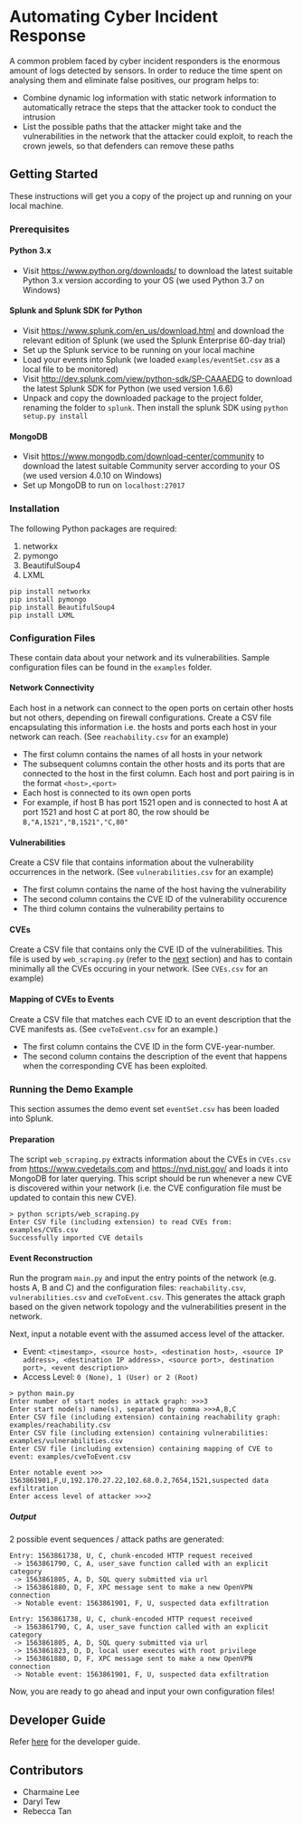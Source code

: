 # Automating Cyber Incident Response

A common problem faced by cyber incident responders is the enormous amount of logs detected by sensors. In order to reduce the time spent on analysing them and eliminate false positives, our program helps to:
* Combine dynamic log information with static network information to automatically retrace the steps that the attacker took to conduct the intrusion
* List the possible paths that the attacker might take and the vulnerabilities in the network that the attacker could exploit, to reach the crown jewels, so that defenders can remove these paths 

## Getting Started

These instructions will get you a copy of the project up and running on your local machine. 

### Prerequisites

#### Python 3.x

* Visit https://www.python.org/downloads/ to download the latest suitable Python 3.x version according to your OS (we used Python 3.7 on Windows)

#### Splunk and Splunk SDK for Python

* Visit https://www.splunk.com/en_us/download.html and download the relevant edition of Splunk (we used the Splunk Enterprise 60-day trial)
* Set up the Splunk service to be running on your local machine
* Load your events into Splunk (we loaded `examples/eventSet.csv` as a local file to be monitored)
* Visit http://dev.splunk.com/view/python-sdk/SP-CAAAEDG to download the latest Splunk SDK for Python (we used version 1.6.6)
* Unpack and copy the downloaded package to the project folder, renaming the folder to `splunk`. Then install the splunk SDK using `python setup.py install`

#### MongoDB

* Visit https://www.mongodb.com/download-center/community to download the latest suitable Community server according to your OS (we used version 4.0.10 on Windows) 
* Set up MongoDB to run on `localhost:27017`

### Installation

The following Python packages are required:
1. networkx
2. pymongo
3. BeautifulSoup4
4. LXML
```
pip install networkx
pip install pymongo
pip install BeautifulSoup4
pip install LXML
```

### Configuration Files

These  contain data about your network and its vulnerabilities. Sample configuration files can be found in the `examples` folder.

#### Network Connectivity

Each host in a network can connect to the open ports on certain other hosts but not others, depending on firewall configurations. Create a CSV file encapsulating this information i.e. the hosts and ports each host in your network can reach. (See `reachability.csv` for an example)

* The first column contains the names of all hosts in your network
* The subsequent columns contain the other hosts and its ports that are connected to the host in the first column. Each host and port pairing is in the format `<host>,<port>`
* Each host is connected to its own open ports
* For example, if host B has port 1521 open and is connected to host A at port 1521 and host C at port 80, the row should be `B,"A,1521","B,1521","C,80"`

#### Vulnerabilities

Create a CSV file that contains information about the vulnerability occurrences in the network. (See `vulnerabilities.csv` for an example)
* The first column contains the name of the host having the vulnerability
* The second column contains the CVE ID of the vulnerability occurence
* The third column contains the vulnerability pertains to

#### CVEs
Create a CSV file that contains only the CVE ID of the vulnerabilities. This file is used by `web_scraping.py` (refer to the [next](#Running-the-Demo-Example) section) and has to contain minimally all the CVEs occuring in your network. (See `CVEs.csv` for an example)

#### Mapping of CVEs to Events

Create a CSV file that matches each CVE ID to an event description that the CVE manifests as. (See `cveToEvent.csv` for an example.)

* The first column contains the CVE ID in the form CVE-year-number.
* The second column contains the description of the event that happens when the corresponding CVE has been exploited.

### Running the Demo Example

This section assumes the demo event set `eventSet.csv` has been loaded into Splunk.

#### Preparation

The script `web_scraping.py` extracts information about the CVEs in `CVEs.csv` from https://www.cvedetails.com and https://nvd.nist.gov/ and loads it into MongoDB for later querying. This script should be run whenever a new CVE is discovered within your network (i.e. the CVE configuration file must be updated to contain this new CVE).

```
> python scripts/web_scraping.py
Enter CSV file (including extension) to read CVEs from: examples/CVEs.csv
Successfully imported CVE details
```
#### Event Reconstruction

Run the program `main.py` and input the entry points of the network (e.g. hosts A, B and C) and the configuration files: `reachability.csv`, `vulnerabilities.csv` and `cveToEvent.csv`. This generates the attack graph based on the given network topology and the vulnerabilities present in the network. 

Next, input a notable event with the assumed access level of the attacker.
* Event: `<timestamp>, <source host>, <destination host>, <source IP address>, <destination IP address>, <source port>, destination port>, <event description>`
* Access Level: `0 (None), 1 (User) or 2 (Root)`

```
> python main.py
Enter number of start nodes in attack graph: >>>3
Enter start node(s) name(s), separated by comma >>>A,B,C
Enter CSV file (including extension) containing reachability graph: examples/reachability.csv
Enter CSV file (including extension) containing vulnerabilities: examples/vulnerabilities.csv
Enter CSV file (including extension) containing mapping of CVE to event: examples/cveToEvent.csv

Enter notable event >>>
1563861901,F,U,192.170.27.22,102.68.0.2,7654,1521,suspected data exfiltration
Enter access level of attacker >>>2
```

##### Output

2 possible event sequences / attack paths are generated: 
```
Entry: 1563861738, U, C, chunk-encoded HTTP request received
 -> 1563861790, C, A, user_save function called with an explicit category
 -> 1563861805, A, D, SQL query submitted via url
 -> 1563861880, D, F, XPC message sent to make a new OpenVPN connection
 -> Notable event: 1563861901, F, U, suspected data exfiltration
 
Entry: 1563861738, U, C, chunk-encoded HTTP request received
 -> 1563861790, C, A, user_save function called with an explicit category
 -> 1563861805, A, D, SQL query submitted via url
 -> 1563861823, D, D, local user executes with root privilege
 -> 1563861880, D, F, XPC message sent to make a new OpenVPN connection
 -> Notable event: 1563861901, F, U, suspected data exfiltration
 ````

Now, you are ready to go ahead and input your own configuration files!

## Developer Guide
Refer [here](./DeveloperGuide.md) for the developer guide.

## Contributors

* Charmaine Lee 
* Daryl Tew
* Rebecca Tan 
